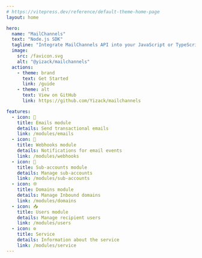 ```yaml
---
# https://vitepress.dev/reference/default-theme-home-page
layout: home

hero:
  name: "MailChannels"
  text: "Node.js SDK"
  tagline: "Integrate MailChannels API into your JavaScript or TypeScript server-side applications."
  image:
    src: /favicon.svg
    alt: "@yizack/mailchannels"
  actions:
    - theme: brand
      text: Get Started
      link: /guide
    - theme: alt
      text: View on GitHub
      link: https://github.com/Yizack/mailchannels

features:
  - icon: 📧
    title: Emails module
    details: Send transactional emails
    link: /modules/emails
  - icon: 📢
    title: Webhooks module
    details: Notifications for email events
    link: /modules/webhooks
  - icon: 🪪
    title: Sub-accounts module
    details: Manage sub-accounts
    link: /modules/sub-accounts
  - icon: 🌐
    title: Domains module
    details: Manage Inbound domains
    link: /modules/domains
  - icon: 📥
    title: Users module
    details: Manage recipient users
    link: /modules/users
  - icon: ⚙️
    title: Service
    details: Information about the service
    link: /modules/service
---
```


<!-- @include: ../README.md#note -->
<!-- @include: ../README.md#roadmap -->
